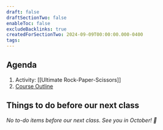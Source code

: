 ```yaml
---
draft: false
draftSectionTwo: false
enableToc: false
excludeBacklinks: true
createdForSectionTwo: 2024-09-09T00:00:00.000-0400
tags:
---
```

## Agenda
1. Activity: [[Ultimate Rock-Paper-Scissors]]
1. [Course Outline](https://drive.google.com/file/d/1dRBdmlN6Gu955Lw10bWbd8QZ2_GojEEB/view)
	
## Things to do before our next class

*No to-do items before our next class. See you in October! 🍂*
